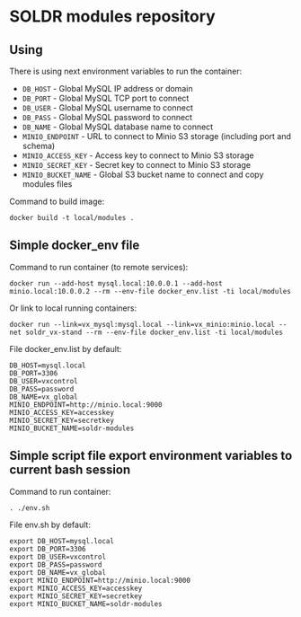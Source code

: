 # SOLDR modules repository

## Using

There is using next environment variables to run the container:

* `DB_HOST` - Global MySQL IP address or domain
* `DB_PORT` - Global MySQL TCP port to connect
* `DB_USER` - Global MySQL username to connect
* `DB_PASS` - Global MySQL password to connect
* `DB_NAME` - Global MySQL database name to connect
* `MINIO_ENDPOINT` - URL to connect to Minio S3 storage (including port and schema)
* `MINIO_ACCESS_KEY` - Access key to connect to Minio S3 storage
* `MINIO_SECRET_KEY` - Secret key to connect to Minio S3 storage
* `MINIO_BUCKET_NAME` - Global S3 bucket name to connect and copy modules files

Command to build image:

`docker build -t local/modules .`

## Simple docker_env file

Command to run container (to remote services):

`docker run --add-host mysql.local:10.0.0.1 --add-host minio.local:10.0.0.2 --rm --env-file docker_env.list -ti local/modules`

Or link to local running containers:

`docker run --link=vx_mysql:mysql.local --link=vx_minio:minio.local --net soldr_vx-stand --rm --env-file docker_env.list -ti local/modules`

File docker_env.list by default:

```
DB_HOST=mysql.local
DB_PORT=3306
DB_USER=vxcontrol
DB_PASS=password
DB_NAME=vx_global
MINIO_ENDPOINT=http://minio.local:9000
MINIO_ACCESS_KEY=accesskey
MINIO_SECRET_KEY=secretkey
MINIO_BUCKET_NAME=soldr-modules
```

## Simple script file export environment variables to current bash session

Command to run container:

`. ./env.sh`

File env.sh by default:

```
export DB_HOST=mysql.local
export DB_PORT=3306
export DB_USER=vxcontrol
export DB_PASS=password
export DB_NAME=vx_global
export MINIO_ENDPOINT=http://minio.local:9000
export MINIO_ACCESS_KEY=accesskey
export MINIO_SECRET_KEY=secretkey
export MINIO_BUCKET_NAME=soldr-modules
```
